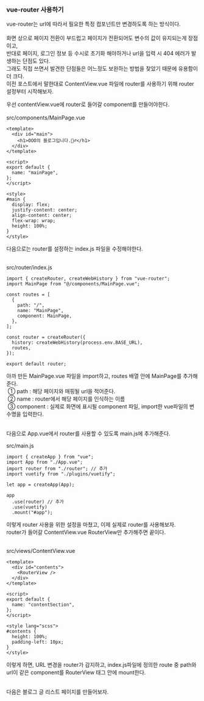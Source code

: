 ### vue-router 사용하기

vue-router는 url에 따라서 필요한 특정 컴포넌트만 변경하도록 하는 방식이다.
<br/><br/>
화면 상으로 페이지 전환이 부드럽고 페이지가 전환되어도 변수의 값이 유지되는게 장점이고,<br/>
반대로 페이지, 로그인 정보 등 수시로 초기화 해야하거나 url을 입력 시 404 에러가 발생하는 단점도 있다.<br/>
그래도 직접 쓰면서 발견한 단점들은 어느정도 보완하는 방법을 찾았기 때문에 유용함이 더 크다.<br/>
이전 포스트에서 말한대로 ContentView.vue 파일에 router를 사용하기 위해 router 설정부터 시작해보자.<br/>

우선 contentView.vue에 router로 들어갈 component를 만들어야한다.
<br/><br/>
src/components/MainPage.vue

```
<template>
  <div id="main">
    <h1>OOO의 블로그입니다.🙋‍♂️</h1>
  </div>
</template>

<script>
export default {
  name: "mainPage",
};
</script>

<style>
#main {
  display: flex;
  justify-content: center;
  align-content: center;
  flex-wrap: wrap;
  height: 100%;
}
</style>
```

다음으로는 router를 설정하는 index.js 파일을 수정해야한다.
<br/><br/>

src/router/index.js

```
import { createRouter, createWebHistory } from "vue-router";
import MainPage from "@/components/MainPage.vue";

const routes = [
  {
    path: "/",
    name: "MainPage",
    component: MainPage,
  },
];

const router = createRouter({
  history: createWebHistory(process.env.BASE_URL),
  routes,
});

export default router;
```

아까 만든 MainPage.vue 파일을 import하고, routes 배열 안에 MainPage를 추가해준다.<br/>
&nbsp;① path : 해당 페이지와 매핑될 url을 적어준다.<br/>
&nbsp;② name : router에서 해당 페이지를 인식하는 이름<br/>
&nbsp;③ component : 실제로 화면에 표시될 component 파일, import한 vue파일의 변수명을 입력한다.
<br/><br/>

다음으로 App.vue에서 router를 사용할 수 있도록 main.js에 추가해준다.<br/>

src/main.js

```
import { createApp } from "vue";
import App from "./App.vue";
import router from "./router"; // 추가
import vuetify from "./plugins/vuetify";

let app = createApp(App);

app
  .use(router) // 추가
  .use(vuetify)
  .mount("#app");
```

이렇게 router 사용을 위한 설정을 마쳤고, 이제 실제로 router를 사용해보자.<br/>
router가 들어갈 ContentView.vue RouterView만 추가해주면 끝이다.
<br/><br/>

src/views/ContentView.vue

```
<template>
  <div id="contents">
    <RouterView />
  </div>
</template>

<script>
export default {
  name: "contentSection",
};
</script>

<style lang="scss">
#contents {
  height: 100%;
  padding-left: 10px;
}
</style>
```

이렇게 하면, URL 변경을 router가 감지하고, index.js파일에 정의한 route 중 path와 url이 같은 component를 RouterView 태그 안에 mount한다.
<br/><br/>

다음은 블로그 글 리스트 페이지를 만들어보자.
